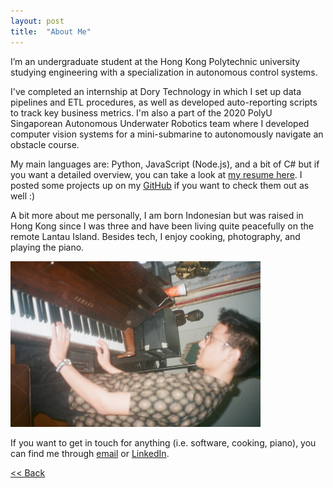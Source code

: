 ```yaml
---
layout: post
title:  "About Me"
---
```


I’m an undergraduate student at the Hong Kong Polytechnic university studying engineering with a specialization in autonomous control systems.

I've completed an internship at Dory Technology in which I set up data pipelines and ETL procedures, as well as developed auto-reporting scripts to track key business metrics. I'm also a part of the 2020 PolyU Singaporean Autonomous Underwater Robotics team where I developed computer vision systems for a mini-submarine to autonomously navigate an obstacle course.

My main languages are: Python, JavaScript (Node.js), and a bit of C# but if you want a detailed overview, you can take a look at [my resume here][resume]. I posted some projects up on my [GitHub][gh] if you want to check them out as well :)

A bit more about me personally, I am born Indonesian but was raised in Hong Kong since I was three and have been living quite peacefully on the remote Lantau Island. Besides tech, I enjoy cooking, photography, and playing the piano. 

<img src="./assets/3963-22.jpg"  width="400">


If you want to get in touch for anything (i.e. software, cooking, piano), you can find me through [email][em] or [LinkedIn][li].

[<< Back][back]

[resume]: ./assets/ali-adnan_cv.pdf
[fb-data]: https://github.com/aliadnani/fb_message_analysis
[lofi]: ./404.html
[bg]: ./about.md
[gh]: https://github.com/aliadnani
[em]: mailto:ali.adnani@hotmail.com
[li]: https://www.linkedin.com/in/ali-adnan-b89303160/
[back]: ./index.html
